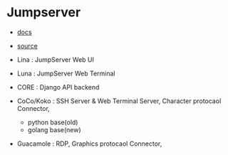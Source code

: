 # Jumpserver

- [docs](https://docs.jumpserver.org/zh/master/)
- [source](https://github.com/jumpserver/jumpserver)

- Lina : JumpServer Web UI
- Luna : JumpServer Web Terminal
- CORE : Django API backend
- CoCo/Koko : SSH Server & Web Terminal Server, Character protocaol Connector,
    - python base(old)
    - golang base(new)
- Guacamole : RDP, Graphics protocaol Connector,
